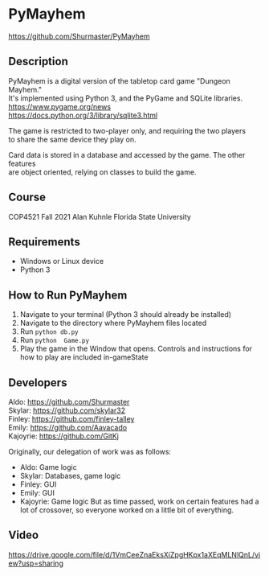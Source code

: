 # PyMayhem
https://github.com/Shurmaster/PyMayhem

## Description
PyMayhem is a digital version of the tabletop card game "Dungeon Mayhem."  
It's implemented using Python 3, and the PyGame and SQLite libraries.  
https://www.pygame.org/news  
https://docs.python.org/3/library/sqlite3.html

The game is restricted to two-player only, and requiring the two players  
to share the same device they play on.

Card data is stored in a database and accessed by the game. The other features  
are object oriented, relying on classes to build the game.

## Course
COP4521 Fall 2021 Alan Kuhnle
Florida State University

## Requirements
- Windows or Linux device
- Python 3

## How to Run PyMayhem
1. Navigate to your terminal (Python 3 should already be installed)
2. Navigate to the directory where PyMayhem files located
3. Run `python db.py`
4. Run `python  Game.py`
5. Play the game in the Window that opens. Controls and instructions for how to play are included in-gameState

## Developers
Aldo: https://github.com/Shurmaster  
Skylar: https://github.com/skylar32  
Finley: https://github.com/finley-talley  
Emily: https://github.com/Aavacado  
Kajoyrie: https://github.com/GitKj

Originally, our delegation of work was as follows:
- Aldo: Game logic
- Skylar: Databases, game logic
- Finley: GUI
- Emily: GUI
- Kajoyrie: Game logic
But as time passed, work on certain features had a lot of crossover, so everyone
worked on a little bit of everything.

## Video
https://drive.google.com/file/d/1VmCeeZnaEksXiZpgHKpx1aXEqMLNlQnL/view?usp=sharing
